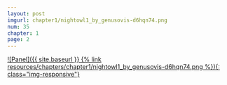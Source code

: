 ```yaml
---
layout: post
imgurl: chapter1/nightowl1_by_genusovis-d6hqn74.png
num: 35
chapter: 1
page: 2
---
```


[![Panel]({{ site.baseurl }} {% link resources/chapters/chapter1/nightowl1_by_genusovis-d6hqn74.png %}){: class="img-responsive"}]({{page.previous.url}}#panel)